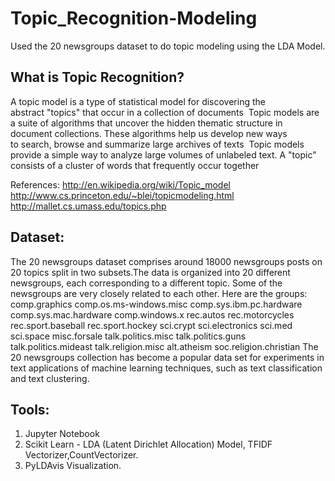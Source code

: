 # Topic_Recognition-Modeling
Used the 20 newsgroups dataset to do topic modeling using the LDA Model.
## What is Topic Recognition?

A topic model is a type of statistical model for discovering the abstract "topics" that occur in a collection of documents 
 Topic models are a suite of algorithms that uncover the hidden thematic structure in document collections. These algorithms help us develop new ways to search, browse and summarize large archives of texts 
Topic models provide a simple way to analyze large volumes of unlabeled text. A "topic" consists of a cluster of words that frequently occur together


References:
http://en.wikipedia.org/wiki/Topic_model
http://www.cs.princeton.edu/~blei/topicmodeling.html
http://mallet.cs.umass.edu/topics.php

## Dataset:

The 20 newsgroups dataset comprises around 18000 newsgroups posts on 20 topics split in two subsets.The data is organized into 20 different newsgroups, each corresponding to a different topic. Some of the newsgroups are very closely related to each other. Here are the groups:
comp.graphics
comp.os.ms-windows.misc
comp.sys.ibm.pc.hardware
comp.sys.mac.hardware
comp.windows.x
rec.autos
rec.motorcycles
rec.sport.baseball
rec.sport.hockey
sci.crypt
sci.electronics
sci.med
sci.space
misc.forsale
talk.politics.misc
talk.politics.guns
talk.politics.mideast
talk.religion.misc
alt.atheism
soc.religion.christian
The 20 newsgroups collection has become a popular data set for experiments in text applications of machine learning techniques, such as text classification and text clustering.

## Tools:
1. Jupyter Notebook
2. Scikit Learn - LDA (Latent Dirichlet Allocation) Model, TFIDF Vectorizer,CountVectorizer.
3. PyLDAvis Visualization.
